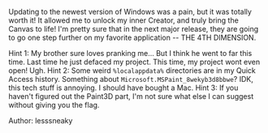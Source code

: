 Updating to the newest version of Windows was a pain, but it was totally worth it! It allowed me to unlock my inner Creator, and truly bring the Canvas to life! I'm pretty sure that in the next major release, they are going to go one step further on my favorite application -- THE 4TH DIMENSION.

Hint 1: My brother sure loves pranking me... But I think he went to far this time. Last time he just defaced my project. This time, my project wont even open! Ugh.
Hint 2: Some weird `%localappdata%` directories are in my Quick Access history. Something about `Microsoft.MSPaint_8wekyb3d8bbwe`? IDK, this tech stuff is annoying. I should have bought a Mac.
Hint 3: If you haven't figured out the Paint3D part, I'm not sure what else I can suggest without giving you the flag.

Author: lesssneaky
